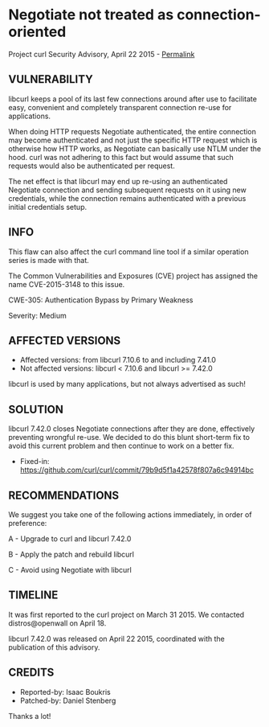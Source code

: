 Negotiate not treated as connection-oriented
============================================

Project curl Security Advisory, April 22 2015 -
[Permalink](https://curl.se/docs/CVE-2015-3148.html)

VULNERABILITY
-------------

libcurl keeps a pool of its last few connections around after use to
facilitate easy, convenient and completely transparent connection re-use for
applications.

When doing HTTP requests Negotiate authenticated, the entire connection may
become authenticated and not just the specific HTTP request which is otherwise
how HTTP works, as Negotiate can basically use NTLM under the hood. curl was
not adhering to this fact but would assume that such requests would also be
authenticated per request.

The net effect is that libcurl may end up re-using an authenticated Negotiate
connection and sending subsequent requests on it using new credentials, while
the connection remains authenticated with a previous initial credentials
setup.

INFO
----

This flaw can also affect the curl command line tool if a similar operation
series is made with that.

The Common Vulnerabilities and Exposures (CVE) project has assigned the name
CVE-2015-3148 to this issue.

CWE-305: Authentication Bypass by Primary Weakness

Severity: Medium

AFFECTED VERSIONS
-----------------

- Affected versions: from libcurl 7.10.6 to and including 7.41.0
- Not affected versions: libcurl < 7.10.6 and libcurl >= 7.42.0

libcurl is used by many applications, but not always advertised as such!

SOLUTION
---------------

libcurl 7.42.0 closes Negotiate connections after they are done, effectively
preventing wrongful re-use. We decided to do this blunt short-term fix to
avoid this current problem and then continue to work on a better fix.

- Fixed-in: https://github.com/curl/curl/commit/79b9d5f1a42578f807a6c94914bc

RECOMMENDATIONS
---------------

We suggest you take one of the following actions immediately, in order of
preference:

A - Upgrade to curl and libcurl 7.42.0

B - Apply the patch and rebuild libcurl

C - Avoid using Negotiate with libcurl

TIMELINE
---------

It was first reported to the curl project on March 31 2015. We contacted
distros@openwall on April 18.

libcurl 7.42.0 was released on April 22 2015, coordinated with the publication
of this advisory.

CREDITS
-------

- Reported-by: Isaac Boukris
- Patched-by: Daniel Stenberg

Thanks a lot!
